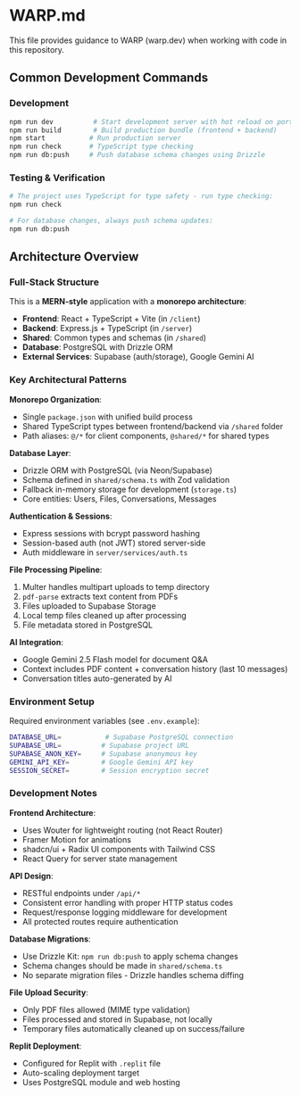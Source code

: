 # WARP.md

This file provides guidance to WARP (warp.dev) when working with code in this repository.

## Common Development Commands

### Development
```bash
npm run dev          # Start development server with hot reload on port 5000
npm run build        # Build production bundle (frontend + backend)
npm start           # Run production server
npm run check       # TypeScript type checking
npm run db:push     # Push database schema changes using Drizzle
```

### Testing & Verification
```bash
# The project uses TypeScript for type safety - run type checking:
npm run check

# For database changes, always push schema updates:
npm run db:push
```

## Architecture Overview

### Full-Stack Structure
This is a **MERN-style** application with a **monorepo architecture**:
- **Frontend**: React + TypeScript + Vite (in `/client`)
- **Backend**: Express.js + TypeScript (in `/server`) 
- **Shared**: Common types and schemas (in `/shared`)
- **Database**: PostgreSQL with Drizzle ORM
- **External Services**: Supabase (auth/storage), Google Gemini AI

### Key Architectural Patterns

**Monorepo Organization**:
- Single `package.json` with unified build process
- Shared TypeScript types between frontend/backend via `/shared` folder
- Path aliases: `@/*` for client components, `@shared/*` for shared types

**Database Layer**:
- Drizzle ORM with PostgreSQL (via Neon/Supabase)
- Schema defined in `shared/schema.ts` with Zod validation
- Fallback in-memory storage for development (`storage.ts`)
- Core entities: Users, Files, Conversations, Messages

**Authentication & Sessions**:
- Express sessions with bcrypt password hashing
- Session-based auth (not JWT) stored server-side
- Auth middleware in `server/services/auth.ts`

**File Processing Pipeline**:
1. Multer handles multipart uploads to temp directory
2. `pdf-parse` extracts text content from PDFs
3. Files uploaded to Supabase Storage
4. Local temp files cleaned up after processing
5. File metadata stored in PostgreSQL

**AI Integration**:
- Google Gemini 2.5 Flash model for document Q&A
- Context includes PDF content + conversation history (last 10 messages)
- Conversation titles auto-generated by AI

### Environment Setup

Required environment variables (see `.env.example`):
```bash
DATABASE_URL=           # Supabase PostgreSQL connection
SUPABASE_URL=          # Supabase project URL  
SUPABASE_ANON_KEY=     # Supabase anonymous key
GEMINI_API_KEY=        # Google Gemini API key
SESSION_SECRET=        # Session encryption secret
```

### Development Notes

**Frontend Architecture**:
- Uses Wouter for lightweight routing (not React Router)
- Framer Motion for animations
- shadcn/ui + Radix UI components with Tailwind CSS
- React Query for server state management

**API Design**:
- RESTful endpoints under `/api/*`
- Consistent error handling with proper HTTP status codes
- Request/response logging middleware for development
- All protected routes require authentication

**Database Migrations**:
- Use Drizzle Kit: `npm run db:push` to apply schema changes
- Schema changes should be made in `shared/schema.ts`
- No separate migration files - Drizzle handles schema diffing

**File Upload Security**:
- Only PDF files allowed (MIME type validation)
- Files processed and stored in Supabase, not locally
- Temporary files automatically cleaned up on success/failure

**Replit Deployment**:
- Configured for Replit with `.replit` file
- Auto-scaling deployment target
- Uses PostgreSQL module and web hosting